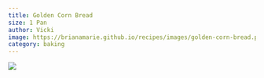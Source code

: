 ```yaml
---
title: Golden Corn Bread
size: 1 Pan
author: Vicki
image: https://brianamarie.github.io/recipes/images/golden-corn-bread.png
category: baking
---
```

![](https://brianamarie.github.io/recipes/images/golden-corn-bread.png)
